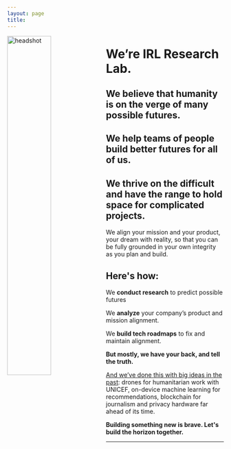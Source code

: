 ```yaml
---
layout: page
title:
---
```

<img src="/assets/headshot2.jpg" alt="headshot" align="left" style="width:45%">

# We’re IRL Research Lab. 
## We believe that humanity is on the verge of many possible futures.

## We help teams of people build better futures for all of us.

## We thrive on the difficult and have the range to hold space for complicated projects. 

We align your mission and your product, your dream with reality, so that you can be fully grounded in your own integrity as you plan and build. 

## **Here's how:**

We **conduct research** to predict possible futures

We **analyze** your company’s product and mission alignment.

We **build tech roadmaps** to fix and maintain alignment.

**But mostly, we have your back, and tell the truth.**

[And we’ve done this with big ideas in the past](/services): drones for humanitarian work with UNICEF, on-device machine learning for recommendations, blockchain for journalism and privacy hardware far ahead of its time. 

**Building something new is brave. Let's build the horizon together.**

***